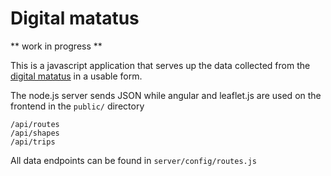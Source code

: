 Digital matatus
========

** work in progress **

This is a javascript application that serves up the data collected from the [digital matatus](www.digitalmatatus.com) in a usable form.

The node.js server sends JSON while angular and leaflet.js are used on the frontend in the `public/` directory

```
/api/routes
/api/shapes
/api/trips
```

All data endpoints can be found in `server/config/routes.js`
